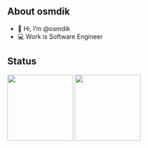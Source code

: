 ## About osmdik

- 👋 Hi, I’m @osmdik
- 💻 Work is Software Engineer

## Status

<p align="left">
<img height="150px" src="https://github-readme-stats.vercel.app/api?username=osmdik" />
<img height="150px" src="https://github-readme-stats.vercel.app/api/top-langs/?username=osmdik&layout=compact" />
</p>

<!---
osmdik/osmdik is a ✨ special ✨ repository because its `README.md` (this file) appears on your GitHub profile.
You can click the Preview link to take a look at your changes.
--->
